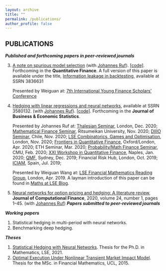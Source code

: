```yaml
---
layout: archive
title: ""
permalink: /publications/
author_profile: false
---
```


## PUBLICATIONS

***Published and forthcoming papers in peer-reviewed journals***

3. [A note on spurious model selection](https://www.tandfonline.com/doi/full/10.1080/14697688.2022.2097120) (with [Johannes Ruf](http://www.maths.lse.ac.uk/Personal/jruf/)). [[code]](https://github.com/weiguanwang/Information_Leakage_in_Backtesting). Forthcoming in the **Quantitative Finance**. A full version of this paper is available under the title, [Information leakage in backtesting](http://ssrn.com/abstract=3836631), available at SSRN 3836631

   Presented by Weiguan at: [7th International Young Finance Scholars’ Conference](https://www.pku.org.uk/iyfs/Programme.html)

2. [Hedging with linear regressions and neural networks](https://www.tandfonline.com/doi/pdf/10.1080/07350015.2021.1931241), available at SSRN 3580132. (with [Johannes Ruf](http://www.maths.lse.ac.uk/Personal/jruf/)). [[code](https://github.com/weiguanwang/Hedging_Neural_Networks)]. Forthcoming in the **Journal of Business & Economic Statistics**.

   Presented by Johannes Ruf at: [Thalesian Seminar](https://www.meetup.com/thalesians/events/274596502), London, Dec. 2020; [Mathematical Finance Seminar](http://www.math.ritsumei.ac.jp/home2/?p=1635&lang=en), Ritsumeikan University, Nov. 2020; [DIIIO Seminar](https://noticias.uai.cl/evento/seminario-diiio-hedging-with-linear-regressions-and-neural-networks/), Chile, Nov. 2020; [LSE Combinatorics, Games and Optimisation](https://www.lse.ac.uk/Mathematics/Events-and-Seminars/Seminar-and-PhD-Seminar-on-Combinatorics-Games-and-Optimisation), London, Nov. 2020; [Frontiers in Quantitative Finance](https://www.maths.ox.ac.uk/groups/mathematical-finance/frontiers-quantitative-finance-seminar-series/hedging-neural-networks), Oxford/London, Apr. 2020; ETH Seminar, Mar. 2020; [Probability/Math Finance Seminar](https://www.cmu.edu/math/news-events/math_finance_seminars.html#event=59981828;instance=20200224163000), CMU, Feb. 2020; [XXI Workshop in Quantitative Finance](http://qfw2020.uniparthenope.it/files/program.pdf), Naples, Jan. 2020; [QMF](https://www.uts.edu.au/sites/default/files/2019-12/QMF%202019%20Program%20Booklet%20v2.pdf), Sydney, Dec. 2019;  Financial Risk Hub, London, Oct. 2019; [ICIAM](https://iciam2019.org/images/site/news/ICIAM2019_PROGRAM_ABSTRACTS_BOOK.pdf), Spain, Jul. 2019; 

   Presented by Weiguan Wang at: [LSE Financial Mathematics Reading Group](https://www.lse.ac.uk/Mathematics/Events-and-Seminars/Financial-Maths-Reading-Group), London, Apr. 2019. A layman introduction of this paper can be found in [Maths at LSE Blog](https://blogs.lse.ac.uk/maths/2021/01/19/hedging-with-machine-learning-methods/).

1. [Neural networks for option pricing and hedging: A literature review](https://papers.ssrn.com/sol3/papers.cfm?abstract_id=3486363), **Journal of Computational Finance**, 2020, volume 24, number 1, pages 1–45. (with [Johannes Ruf](http://www.maths.lse.ac.uk/Personal/jruf/)) 
***Papers submitted to peer-reviewed journals***

***Working papers***

1. Statistical hedging in multi-period with neural networks.
2. Benchmarking deep hedging.

***Theses***

1. [Statistical Hedging with Neural Networks](http://weiguanwang.github.io/files/Theses/PhD_Thesis.pdf). Thesis for the Ph.D. in Mathematics, LSE, 2021. 
2. [Optimal Execution Under Nonlinear Transient Market Impact Model](http://weiguanwang.github.io/files/Theses/Master_Dissertation.pdf). Thesis for the MSc. in Financial Mathematics, UCL, 2015.
